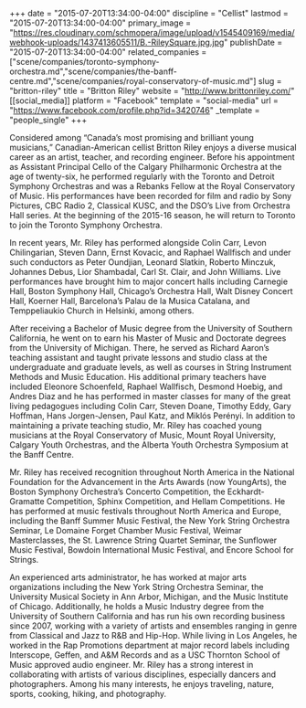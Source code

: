 +++
date = "2015-07-20T13:34:00-04:00"
discipline = "Cellist"
lastmod = "2015-07-20T13:34:00-04:00"
primary_image = "https://res.cloudinary.com/schmopera/image/upload/v1545409169/media/webhook-uploads/1437413605511/B.-RileySquare.jpg.jpg"
publishDate = "2015-07-20T13:34:00-04:00"
related_companies = ["scene/companies/toronto-symphony-orchestra.md","scene/companies/the-banff-centre.md","scene/companies/royal-conservatory-of-music.md"]
slug = "britton-riley"
title = "Britton Riley"
website = "http://www.brittonriley.com/"
[[social_media]]
platform = "Facebook"
template = "social-media"
url = "https://www.facebook.com/profile.php?id=3420746"
_template = "people_single"
+++

Considered among “Canada’s most promising and brilliant young musicians,” Canadian-American cellist Britton Riley enjoys a diverse musical career as an artist, teacher, and recording engineer. Before his appointment as Assistant Principal Cello of the Calgary Philharmonic Orchestra at the age of twenty-six, he performed regularly with the Toronto and Detroit Symphony Orchestras and was a Rebanks Fellow at the Royal Conservatory of Music. His performances have been recorded for film and radio by Sony Pictures, CBC Radio 2, Classical KUSC, and the DSO’s Live from Orchestra Hall series. At the beginning of the 2015-16 season, he will return to Toronto to join the Toronto Symphony Orchestra.

In recent years, Mr. Riley has performed alongside Colin Carr, Levon Chilingarian, Steven Dann, Ernst Kovacic, and Raphael Wallfisch and under such conductors as Peter Oundjian, Leonard Slatkin, Roberto Minczuk, Johannes Debus, Lior Shambadal, Carl St. Clair, and John Williams. Live performances have brought him to major concert halls including Carnegie Hall, Boston Symphony Hall, Chicago’s Orchestra Hall, Walt Disney Concert Hall, Koerner Hall, Barcelona’s Palau de la Musica Catalana, and Temppeliaukio Church in Helsinki, among others.  

After receiving a Bachelor of Music degree from the University of Southern California, he went on to earn his Master of Music and Doctorate degrees from the University of Michigan. There, he served as Richard Aaron’s teaching assistant and taught private lessons and studio class at the undergraduate and graduate levels, as well as courses in String Instrument Methods and Music Education. His additional primary teachers have included Eleonore Schoenfeld, Raphael Wallfisch, Desmond Hoebig, and Andres Diaz and he has performed in master classes for many of the great living pedagogues including Colin Carr, Steven Doane, Timothy Eddy, Gary Hoffman, Hans Jorgen-Jensen, Paul Katz, and Miklós Perényi. In addition to maintaining a private teaching studio, Mr. Riley has coached young musicians at the Royal Conservatory of Music, Mount Royal University, Calgary Youth Orchestras, and the Alberta Youth Orchestra Symposium at the Banff Centre.

Mr. Riley has received recognition throughout North America in the National Foundation for the Advancement in the Arts Awards (now YoungArts), the Boston Symphony Orchestra’s Concerto Competition, the Eckhardt-Gramatte Competition, Sphinx Competition, and Hellam Competitions. He has performed at music festivals throughout North America and Europe, including the Banff Summer Music Festival, the New York String Orchestra Seminar, Le Domaine Forget Chamber Music Festival, Weimar Masterclasses, the St. Lawrence String Quartet Seminar, the Sunflower Music Festival, Bowdoin International Music Festival, and Encore School for Strings.

An experienced arts administrator, he has worked at major arts organizations including the New York String Orchestra Seminar, the University Musical Society in Ann Arbor, Michigan, and the Music Institute of Chicago. Additionally, he holds a Music Industry degree from the University of Southern California and has run his own recording business since 2007, working with a variety of artists and ensembles ranging in genre from Classical and Jazz to R&B and Hip-Hop. While living in Los Angeles, he worked in the Rap Promotions department at major record labels including Interscope, Geffen, and A&M Records and as a USC Thornton School of Music approved audio engineer. Mr. Riley has a strong interest in collaborating with artists of various disciplines, especially dancers and photographers. Among his many interests, he enjoys traveling, nature, sports, cooking, hiking, and photography.

